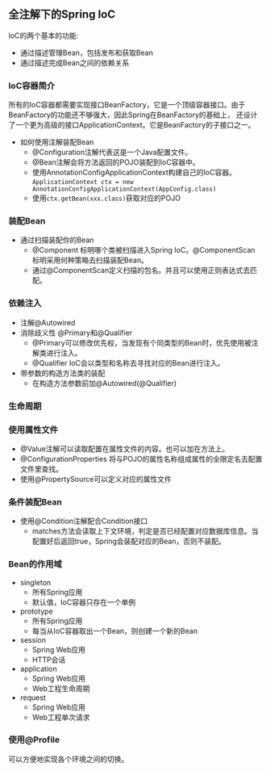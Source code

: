 ## 全注解下的Spring IoC  
IoC的两个基本的功能:
- 通过描述管理Bean，包括发布和获取Bean
- 通过描述完成Bean之间的依赖关系
### IoC容器简介  
所有的IoC容器都需要实现接口BeanFactory，它是一个顶级容器接口。由于BeanFactory的功能还不够强大，因此Spring在BeanFactory的基础上，
还设计了一个更为高级的接口ApplicationContext。它是BeanFactory的子接口之一。

- 如何使用注解装配Bean
    - @Configuration注解代表这是一个Java配置文件。
    - @Bean注解会将方法返回的POJO装配到IoC容器中。
    - 使用AnnotationConfigApplicationContext构建自己的IoC容器。`ApplicationContext ctx = new AnnotationConfigApplicationContext(AppConfig.class)`
    - 使用`ctx.getBean(xxx.class)`获取对应的POJO
    
### 装配Bean
- 通过扫描装配你的Bean
    - @Component 标明哪个类被扫描进入Spring IoC。@ComponentScan 标明采用何种策略去扫描装配Bean。
    - 通过@ComponentScan定义扫描的包名。并且可以使用正则表达式去匹配。
    
### 依赖注入
- 注解@Autowired
- 消除歧义性 @Primary和@Qualifier
    - @Primary可以修改优先权，当发现有个同类型的Bean时，优先使用被注解类进行注入。
    - @Qualifier IoC会以类型和名称去寻找对应的Bean进行注入。
- 带参数的构造方法类的装配
    - 在构造方法参数前加@Autowired(@Qualifier)

### 生命周期

### 使用属性文件
- @Value注解可以读取配置在属性文件的内容。也可以加在方法上。
- @ConfigurationProperties 将与POJO的属性名称组成属性的全限定名去配置文件里查找。
- 使用@PropertySource可以定义对应的属性文件

### 条件装配Bean
- 使用@Condition注解配合Condition接口
    - matches方法会读取上下文环境，判定是否已经配置对应数据库信息。当配置好后返回true，Spring会装配对应的Bean，否则不装配。

### Bean的作用域
- singleton
    - 所有Spring应用
    - 默认值，IoC容器只存在一个单例
- prototype
    - 所有Spring应用
    - 每当从IoC容器取出一个Bean，则创建一个新的Bean
- session
    - Spring Web应用
    - HTTP会话
- application
    - Spring Web应用
    - Web工程生命周期 
- request
    - Spring Web应用
    - Web工程单次请求

### 使用@Profile
可以方便地实现各个环境之间的切换。

